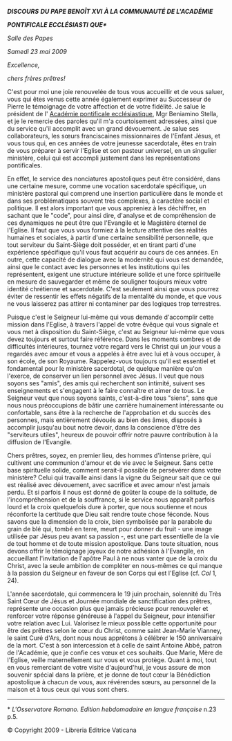 ***DISCOURS*** ***DU PAPE BENOÎT XVI*** ***À LA COMMUNAUTÉ DE L'ACADÉMIE***

***PONTIFICALE ECCLÉSIASTI** **QUE\****

*Salle des Papes*

*Samedi 23 mai 2009*

*Excellence,*

*chers frères prêtres!*

C'est pour moi une joie renouvelée de tous vous accueillir et de vous saluer, vous qui êtes venus cette année également exprimer au Successeur de Pierre le témoignage de votre affection et de votre fidélité. Je salue le président de l' [Académie pontificale ecclésiastique](http://www.vatican.va/roman_curia/pontifical_academies/acdeccles/index_fr.htm), Mgr Beniamino Stella, et je le remercie des paroles qu'il m'a courtoisement adressées, ainsi que du service qu'il accomplit avec un grand dévouement. Je salue ses collaborateurs, les sœurs franciscaines missionnaires de l'Enfant Jésus, et vous tous qui, en ces années de votre jeunesse sacerdotale, êtes en train de vous préparer à servir l'Eglise et son pasteur universel, en un singulier ministère, celui qui est accompli justement dans les représentations pontificales.

En effet, le service des nonciatures apostoliques peut être considéré, dans une certaine mesure, comme une vocation sacerdotale spécifique, un ministère pastoral qui comprend une insertion particulière dans le monde et dans ses problématiques souvent très complexes, à caractère social et politique. Il est alors important que vous appreniez à les déchiffrer, en sachant que le "code", pour ainsi dire, d'analyse et de compréhension de ces dynamiques ne peut être que l'Evangile et le Magistère éternel de l'Eglise. Il faut que vous vous formiez à la lecture attentive des réalités humaines et sociales, à partir d'une certaine sensibilité personnelle, que tout serviteur du Saint-Siège doit posséder, et en tirant parti d'une expérience spécifique qu'il vous faut acquérir au cours de ces années. En outre, cette capacité de dialogue avec la modernité qui vous est demandée, ainsi que le contact avec les personnes et les institutions qui les représentent, exigent une structure intérieure solide et une force spirituelle en mesure de sauvegarder et même de souligner toujours mieux votre identité chrétienne et sacerdotale. C'est seulement ainsi que vous pourrez éviter de ressentir les effets négatifs de la mentalité du monde, et que vous ne vous laisserez pas attirer ni contaminer par des logiques trop terrestres.

Puisque c'est le Seigneur lui-même qui vous demande d'accomplir cette mission dans l'Eglise, à travers l'appel de votre évêque qui vous signale et vous met à disposition du Saint-Siège, c'est au Seigneur lui-même que vous devez toujours et surtout faire référence. Dans les moments sombres et de difficultés intérieures, tournez votre regard vers le Christ qui un jour vous a regardés avec amour et vous a appelés à être avec lui et à vous occuper, à son école, de son Royaume. Rappelez-vous toujours qu'il est essentiel et fondamental pour le ministère sacerdotal, de quelque manière qu'on l'exerce, de conserver un lien personnel avec Jésus. Il veut que nous soyons ses "amis", des amis qui recherchent son intimité, suivent ses enseignements et s'engagent à le faire connaître et aimer de tous. Le Seigneur veut que nous soyons saints, c'est-à-dire tous "siens", sans que nous nous préoccupions de bâtir une carrière humainement intéressante ou confortable, sans être à la recherche de l'approbation et du succès des personnes, mais entièrement dévoués au bien des âmes, disposés à accomplir jusqu'au bout notre devoir, dans la conscience d'être des "serviteurs utiles", heureux de pouvoir offrir notre pauvre contribution à la diffusion de l'Evangile.

Chers prêtres, soyez, en premier lieu, des hommes d'intense prière, qui cultivent une communion d'amour et de vie avec le Seigneur. Sans cette base spirituelle solide, comment serait-il possible de persévérer dans votre ministère? Celui qui travaille ainsi dans la vigne du Seigneur sait que ce qui est réalisé avec dévouement, avec sacrifice et avec amour n'est jamais perdu. Et si parfois il nous est donné de goûter la coupe de la solitude, de l'incompréhension et de la souffrance, si le service nous apparaît parfois lourd et la croix quelquefois dure à porter, que nous soutienne et nous réconforte la certitude que Dieu sait rendre toute chose féconde. Nous savons que la dimension de la croix, bien symbolisée par la parabole du grain de blé qui, tombé en terre, meurt pour donner du fruit - une image utilisée par Jésus peu avant sa passion -, est une part essentielle de la vie de tout homme et de toute mission apostolique. Dans toute situation, nous devons offrir le témoignage joyeux de notre adhésion à l'Evangile, en accueillant l'invitation de l'apôtre Paul à ne nous vanter que de la croix du Christ, avec la seule ambition de compléter en nous-mêmes ce qui manque à la passion du Seigneur en faveur de son Corps qui est l'Eglise (cf. *Col* 1, 24).

L'année sacerdotale, qui commencera le 19 juin prochain, solennité du Très Saint Cœur de Jésus et Journée mondiale de sanctification des prêtres, représente une occasion plus que jamais précieuse pour renouveler et renforcer votre réponse généreuse à l'appel du Seigneur, pour intensifier votre relation avec Lui. Valorisez le mieux possible cette opportunité pour être des prêtres selon le cœur du Christ, comme saint Jean-Marie Vianney, le saint Curé d'Ars, dont nous nous apprêtons à célébrer le 150 anniversaire de la mort. C'est à son intercession et à celle de saint Antoine Abbé, patron de l'Académie, que je confie ces vœux et ces souhaits. Que Marie, Mère de l'Eglise, veille maternellement sur vous et vous protège. Quant à moi, tout en vous remerciant de votre visite d'aujourd'hui, je vous assure de mon souvenir spécial dans la prière, et je donne de tout cœur la Bénédiction apostolique à chacun de vous, aux révérendes sœurs, au personnel de la maison et à tous ceux qui vous sont chers.

* * *

\* *L'Osservatore Romano. Edition hebdomadaire en langue française* n.23 p.5.

© Copyright 2009 - Libreria Editrice Vaticana